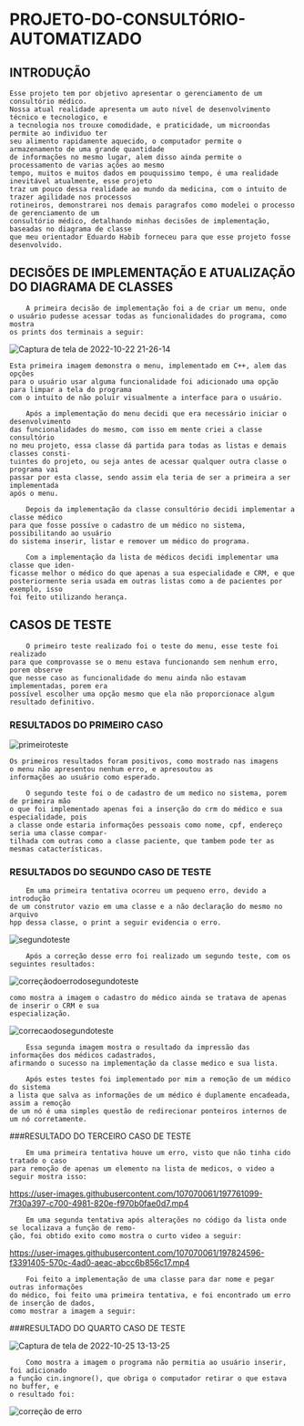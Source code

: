 # PROJETO-DO-CONSULTÓRIO-AUTOMATIZADO

## INTRODUÇÃO

    Esse projeto tem por objetivo apresentar o gerenciamento de um consultório médico.
    Nossa atual realidade apresenta um auto nível de desenvolvimento técnico e tecnologico, e
    a tecnologia nos trouxe comodidade, e praticidade, um microondas permite ao individuo ter
    seu alimento rapidamente aquecido, o computador permite o armazenamento de uma grande quantidade 
    de informações no mesmo lugar, alem disso ainda permite o processamento de varias ações ao mesmo 
    tempo, muitos e muitos dados em pouquissimo tempo, é uma realidade inevitável atualmente, esse projeto
    traz um pouco dessa realidade ao mundo da medicina, com o intuito de trazer agilidade nos processos
    rotineiros, demonstrarei nos demais paragrafos como modelei o processo de gerenciamento de um 
    consultório médico, detalhando minhas decisões de implementação, baseadas no diagrama de classe 
    que meu orientador Eduardo Habib forneceu para que esse projeto fosse desenvolvido.

## DECISÕES DE IMPLEMENTAÇÃO E ATUALIZAÇÃO DO DIAGRAMA DE CLASSES

        A primeira decisão de implementação foi a de criar um menu, onde 
    o usuário pudesse acessar todas as funcionalidades do programa, como mostra 
    os prints dos terminais a seguir:

![Captura de tela de 2022-10-22 21-26-14](https://user-images.githubusercontent.com/107070061/197369877-de221b95-4900-4b0a-9fda-7db0b01df488.png)

    Esta primeira imagem demonstra o menu, implementado em C++, alem das opções 
    para o usuário usar alguma funcionalidade foi adicionado uma opção para limpar a tela do programa
    com o intuito de não poluir visualmente a interface para o usuário.

        Após a implementação do menu decidi que era necessário iniciar o desenvolvimento
    das funcionalidades do mesmo, com isso em mente criei a classe consultório
    no meu projeto, essa classe dá partida para todas as listas e demais classes consti- 
    tuintes do projeto, ou seja antes de acessar qualquer outra classe o programa vai 
    passar por esta classe, sendo assim ela teria de ser a primeira a ser implementada
    após o menu.

        Depois da implementação da classe consultório decidi implementar a classe médico
    para que fosse possíve o cadastro de um médico no sistema, possibilitando ao usuário 
    do sistema inserir, listar e remover um médico do programa.

        Com a implementação da lista de médicos decidi implementar uma classe que iden-
    ficasse melhor o médico do que apenas a sua especialidade e CRM, e que 
    posteriormente seria usada em outras listas como a de pacientes por exemplo, isso
    foi feito utilizando herança.


## CASOS DE TESTE

        O primeiro teste realizado foi o teste do menu, esse teste foi realizado 
    para que comprovasse se o menu estava funcionando sem nenhum erro, porem observe
    que nesse caso as funcionalidade do menu ainda não estavam implementadas, porem era
    possível escolher uma opção mesmo que ela não proporcionace algum resultado definitivo.

### RESULTADOS DO PRIMEIRO CASO

![primeiroteste](https://user-images.githubusercontent.com/107070061/197371828-3d6ef9fb-ee2d-4477-a616-318eeea9b82e.png)

    Os primeiros resultados foram positivos, como mostrado nas imagens
    o menu não apresentou nenhum erro, e apresoutou as
    informações ao usuário como esperado.

        O segundo teste foi o de cadastro de um medico no sistema, porem de primeira mão
    o que foi implementado apenas foi a inserção do crm do médico e sua especialidade, pois
    a classe onde estaria informações pessoais como nome, cpf, endereço seria uma classe compar-
    tilhada com outras como a classe paciente, que tambem pode ter as mesmas catacterísticas.

### RESULTADOS DO SEGUNDO CASO DE TESTE

        Em uma primeira tentativa ocorreu um pequeno erro, devido a introdução 
    de um construtor vazio em uma classe e a não declaração do mesmo no arquivo
    hpp dessa classe, o print a seguir evidencia o erro.

![segundoteste](https://user-images.githubusercontent.com/107070061/197396494-15b50c94-459a-425f-b79d-3b86ea4b9ed0.png)

        Após a correção desse erro foi realizado um segundo teste, com os seguintes resultados:

![correçãodoerrodosegundoteste](https://user-images.githubusercontent.com/107070061/197398196-5f5c2d9e-d53c-41dc-867e-f97a8e966656.png)

    como mostra a imagem o cadastro do médico ainda se tratava de apenas de inserir o CRM e sua 
    especialização.

![correcaodosegundoteste](https://user-images.githubusercontent.com/107070061/197398299-109794ef-033b-45c8-ae33-6d2d388317f3.png)

        Essa segunda imagem mostra o resultado da impressão das informações dos médicos cadastrados,
    afirmando o sucesso na implementação da classe medico e sua lista.

        Após estes testes foi implementado por mim a remoção de um médico do sistema
    a lista que salva as informações de um médico é duplamente encadeada, assim a remoção
    de um nó é uma simples questão de redirecionar ponteiros internos de um nó corretamente.

###RESULTADO DO TERCEIRO CASO DE TESTE

        Em uma primeira tentativa houve um erro, visto que não tinha cido tratado o caso 
    para remoção de apenas um elemento na lista de medicos, o video a seguir mostra isso:

https://user-images.githubusercontent.com/107070061/197761099-7f30a397-c700-4981-820e-f970b0fae0d7.mp4


        Em uma segunda tentativa após alterações no código da lista onde se localizava a função de remo-
    ção, foi obtido exito como mostra o curto video a seguir:

https://user-images.githubusercontent.com/107070061/197824596-f3391405-570c-4ad0-aeac-abcc6b856c17.mp4


        Foi feito a implementação de uma classe para dar nome e pegar outras informações
    do médico, foi feito uma primeira tentativa, e foi encontrado um erro de inserção de dados,
    como mostrar a imagem a seguir:

###RESULTADO DO QUARTO CASO DE TESTE

![Captura de tela de 2022-10-25 13-13-25](https://user-images.githubusercontent.com/107070061/197837280-e621f41a-218a-4295-b8c4-0ff52b59d0b4.png)

        Como mostra a imagem o programa não permitia ao usuário inserir, foi adicionado 
    a função cin.ingnore(), que obriga o computador retirar o que estava no buffer, e 
    o resultado foi:

![correção de erro](https://user-images.githubusercontent.com/107070061/197846413-544eee7c-ac55-47d3-ba44-f710bee8b631.png)



        


